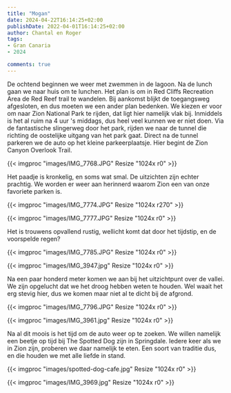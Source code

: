 ```yaml
---
title: "Mogan"
date: 2024-04-22T16:14:25+02:00
publishDate: 2022-04-01T16:14:25+02:00
author: Chantal en Roger
tags:
- Gran Canaria
- 2024

comments: true
---
```


De ochtend beginnen we weer met zwemmen in de lagoon. Na de lunch gaan we naar huis om te lunchen. Het plan is om in Red Cliffs Recreation Area de Red Reef trail te wandelen. Bij aankomst blijkt de toegangsweg afgesloten, en dus moeten we een ander plan bedenken. We kiezen er voor om naar Zion National Park te rijden, dat ligt hier namelijk vlak bij. Inmiddels is het al ruim na 4 uur 's middags, dus heel veel kunnen we er niet doen. Via de fantastische slingerweg door het park, rijden we naar de tunnel die richting de oostelijke uitgang van het park gaat. Direct na de tunnel parkeren we de auto op het kleine parkeerplaatsje. Hier begint de Zion Canyon Overlook Trail.

{{< imgproc "images/IMG_7768.JPG" Resize "1024x r0" >}}

Het paadje is kronkelig, en soms wat smal. De uitzichten zijn echter prachtig. We worden er weer aan herinnerd waarom Zion een van onze favoriete parken is.

{{< imgproc "images/IMG_7774.JPG" Resize "1024x r270" >}}

{{< imgproc "images/IMG_7777.JPG" Resize "1024x r0" >}}

Het is trouwens opvallend rustig, wellicht komt dat door het tijdstip, en de voorspelde regen?

{{< imgproc "images/IMG_7785.JPG" Resize "1024x r0" >}}

{{< imgproc "images/IMG_3947.jpg" Resize "1024x r0" >}}

Na een paar honderd meter komen we aan bij het uitzichtpunt over de vallei. We zijn opgelucht dat we het droog hebben weten te houden. Wel waait het erg stevig hier, dus we komen maar niet al te dicht bij de afgrond.

{{< imgproc "images/IMG_7796.JPG" Resize "1024x r0" >}}

{{< imgproc "images/IMG_3961.jpg" Resize "1024x r0" >}}

Na al dit moois is het tijd om de auto weer op te zoeken. We willen namelijk een beetje op tijd bij The Spotted Dog zijn in Springdale. Iedere keer als we in Zion zijn, proberen we daar namelijk te eten. Een soort van traditie dus, en die houden we met alle liefde in stand.

{{< imgproc "images/spotted-dog-cafe.jpg" Resize "1024x r0" >}}

{{< imgproc "images/IMG_3969.jpg" Resize "1024x r0" >}}

